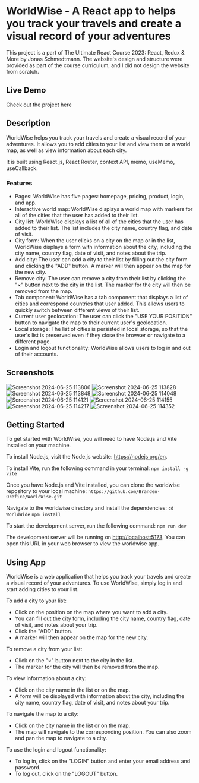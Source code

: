 # WorldWise - A React app to helps you track your travels and create a visual record of your adventures
This project is a part of The Ultimate React Course 2023: React, Redux & More by Jonas Schmedtmann. The website's design and structure were provided as part of the course curriculum, and I did not design the website from scratch.
## Live Demo
Check out the project here
## Description
WorldWise helps you track your travels and create a visual record of your adventures. It allows you to add cities to your list and view them on a world map, as well as view information about each city.

It is built using React.js, React Router, context API, memo, useMemo, useCallback.
  ### Features

* Pages: WorldWise has five pages: homepage, pricing, product, login, and app.
* Interactive world map: WorldWise displays a world map with markers for all of the cities that the user has added to their list.
* City list: WorldWise displays a list of all of the cities that the user has added to their list. The list includes the city name, country flag, and date of visit.
* City form: When the user clicks on a city on the map or in the list, WorldWise displays a form with information about the city, including the city name, country flag, date of visit, and notes about the trip.
* Add city: The user can add a city to their list by filling out the city form and clicking the "ADD" button. A marker will then appear on the map for the new city.
* Remove city: The user can remove a city from their list by clicking the "×" button next to the city in the list. The marker for the city will then be removed from the map.
* Tab component: WorldWise has a tab component that displays a list of cities and correspond countries that user added. This allows users to quickly switch between different views of their list.
* Current user geolocation: The user can click the "USE YOUR POSITION" button to navigate the map to their current user's geolocation.
* Local storage: The list of cities is persisted in local storage, so that the user's list is preserved even if they close the browser or navigate to a different page.
* Login and logout functionality: WorldWise allows users to log in and out of their accounts.

## Screenshots
![Screenshot 2024-06-25 113806](https://github.com/Branden-Orefice/WorldWise/assets/160198987/a1552c9c-643e-4f73-bf0d-615fbaa89124)
![Screenshot 2024-06-25 113828](https://github.com/Branden-Orefice/WorldWise/assets/160198987/22db19af-493f-46d5-9b9b-f75e9cba6ac2)
![Screenshot 2024-06-25 113848](https://github.com/Branden-Orefice/WorldWise/assets/160198987/e7e96fbe-a76d-4cbe-8326-27d149810abc)
![Screenshot 2024-06-25 114048](https://github.com/Branden-Orefice/WorldWise/assets/160198987/72ff8385-aebe-4633-b16e-61fac222bb6b)
![Screenshot 2024-06-25 114121](https://github.com/Branden-Orefice/WorldWise/assets/160198987/e851e312-a29c-406a-afa8-e46ed08d04a7)
![Screenshot 2024-06-25 114155](https://github.com/Branden-Orefice/WorldWise/assets/160198987/ef51a606-11e0-48f5-96ef-92b09571a37f)
![Screenshot 2024-06-25 114217](https://github.com/Branden-Orefice/WorldWise/assets/160198987/439f9e9e-211b-4a47-89d6-56ed2ba7fb1d)
![Screenshot 2024-06-25 114352](https://github.com/Branden-Orefice/WorldWise/assets/160198987/49565db5-5d20-49f0-93b2-37573b98155d)

## Getting Started
To get started with WorldWise, you will need to have Node.js and Vite installed on your machine.

To install Node.js, visit the Node.js website: <https://nodejs.org/en>.

To install Vite, run the following command in your terminal:
`npm install -g vite`

Once you have Node.js and Vite installed, you can clone the worldwise repository to your local machine:
`https://github.com/Branden-Orefice/WorldWise.git`

Navigate to the worldwise directory and install the dependencies:
`cd WorldWide`
`npm install`

To start the development server, run the following command:
`npm run dev`

The development server will be running on <http://localhost:5173>. You can open this URL in your web browser to view the worldwise app.

## Using App

WorldWise is a web application that helps you track your travels and create a visual record of your adventures. To use WorldWise, simply log in and start adding cities to your list.

To add a city to your list:

* Click on the position on the map where you want to add a city.
* You can fill out the city form, including the city name, country flag, date of visit, and notes about your trip. 
* Click the "ADD" button.
* A marker will then appear on the map for the new city.

To remove a city from your list:

* Click on the "×" button next to the city in the list.
* The marker for the city will then be removed from the map.

To view information about a city:

* Click on the city name in the list or on the map.
* A form will be displayed with information about the city, including the city name, country flag, date of visit, and notes about your trip.
  
To navigate the map to a city:

* Click on the city name in the list or on the map.
* The map will navigate to the corresponding position. You can also zoom and pan the map to navigate to a city.

To use the login and logout functionality:

* To log in, click on the "LOGIN" button and enter your email address and password.
* To log out, click on the "LOGOUT" button.
